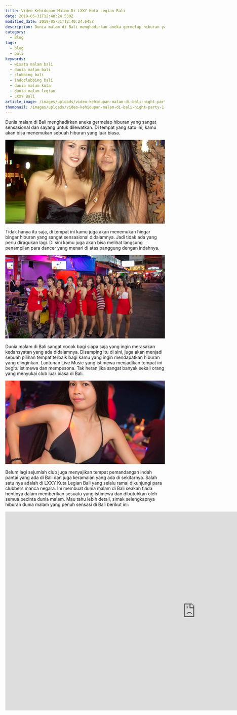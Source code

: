 ```yaml
---
title: Video Kehidupan Malam Di LXXY Kuta Legian Bali
date: 2019-05-31T12:40:24.530Z
modified_date: 2019-05-31T12:40:24.645Z
description: Dunia malam di Bali menghadirkan aneka germelap hiburan yang sangat sensasional dan sayang untuk dilewatkan. 
category:
  - Blog
tags:
  - blog
  - bali
keywords:
  - wisata malam bali
  - dunia malam bali
  - clubbing bali
  - indoclubbing bali
  - dunia malam kuta
  - dunia malam legian
  - LXXY Bali
article_image: /images/uploads/video-kehidupan-malam-di-bali-night-party-1.jpg
thumbnail: /images/uploads/video-kehidupan-malam-di-bali-night-party-1-015.jpg
---
```

Dunia malam di Bali menghadirkan aneka germelap hiburan yang sangat sensasional dan sayang untuk dilewatkan. Di tempat yang satu ini, kamu akan bisa menemukan sebuah hiburan yang luar biasa. 

![Video: Kehidupan Malam Di Bali – Night Party](/images/uploads/video-kehidupan-malam-di-bali-night-party-3.jpg)

Tidak hanya itu saja, di tempat ini kamu juga akan menemukan hingar bingar hiburan yang sangat sensasional didalamnya. Jadi tidak ada yang perlu diragukan lagi. Di sini kamu juga akan bisa melihat langsung penampilan para dancer yang menari di atas panggung dengan indahnya. 

![Video: Kehidupan Malam Di Bali – Night Party](/images/uploads/video-kehidupan-malam-di-bali-night-party-2.jpg)

Dunia malam di Bali sangat cocok bagi siapa saja yang ingin merasakan kedahsyatan yang ada didalamnya. Disamping itu di sini, juga akan menjadi sebuah pilihan tempat terbaik bagi kamu yang ingin mendapatkan hiburan yang diinginkan. Lantunan Live Music yang istimewa menjadikan tempat ini begitu istimewa dan mempesona. Tak heran jika sangat banyak sekali orang yang menyukai club luar biasa di Bali.

![Video: Kehidupan Malam Di Bali – Night Party](/images/uploads/video-kehidupan-malam-di-bali-night-party-1.jpg)

Belum lagi sejumlah club juga menyajikan tempat pemandangan indah pantai yang ada di Bali dan juga keramaian yang ada di sekitarnya. Salah satu nya adalah di LXXY Kuta Legian Bali yang selalu ramai dikunjungi para clubbers manca negara. Ini membuat dunia malam di Bali seakan tiada hentinya dalam memberikan sesuatu yang istimewa dan dibutuhkan oleh semua pecinta dunia malam. Mau tahu lebih detail, simak selengkapnya hiburan dunia malam yang penuh sensasi di Bali berikut ini:

<iframe width="1200" height="627" src="https://www.youtube.com/embed/hd69P9iHxRA" frameborder="0" allow="accelerometer; autoplay; encrypted-media; gyroscope; picture-in-picture" allowfullscreen></iframe>
